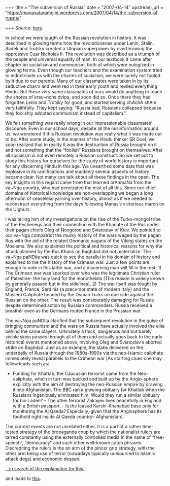 +++
title = "The subversion of Russia"
date = "2007-04-14"
upstream_url = "https://manasataramgini.wordpress.com/2007/04/14/the-subversion-of-russia/"

+++
Source: [here](https://manasataramgini.wordpress.com/2007/04/14/the-subversion-of-russia/).

In school we were taught of the Russian revolution in history. It was described in glowing terms how the revolutionaries under Lenin, Stalin, Radek and Trotsky created a Utopian superpower by overthrowing the oppressive Czar Nicholas II. The revolution was described as a triumph of the people and universal equality of man. In our textbook it came after chapter on socialism and communism, both of which were eulogized in glowing terms. Even though our teachers and the examination system tried to indoctrinate us with the charms of socialism, we were luckily not fooled by it due to our parents. Many of our classmates were taken in by its seductive charm and went red in their early youth and reviled everything Hindu. But these very same classmates of ours would do anything to reach the shores of krau\~ncha dvIpa, and soon did so. Once there they had forgotten Lenin and Trotsky for good, and started serving chAchA shAm very faithfully. They kept saying: “Russia bad, Russians collapsed because they foolishly adopted communism instead of capitalism.”

We felt something was really wrong in our impressionable classmates’ discourse. Even in our school days, despite all the misinformation around us, we wondered if this Russian revolution was really what it was made out to be. After some study, in the manner of the Hindu thinker SR Goel, we soon realized that in reality it was the destruction of Russia brought on it and not something that the “foolish” Russians brought on themselves. After all socialism is not even remotely a Russian construct. So we set out to study this history for ourselves for the study of world history is important for any discerning Hindu in this age. We unearthed some data that was explosive in its ramifications and suddenly several aspects of history became clear. Not many can talk about all these findings in the open. The key insights in this regard came from that learned brAhmaNa from the va\~Nga country, who had penetrated the mist of all this. Since our chief domains of historical knowledge are non-overlapping we began a long afternoon of ceaseless yarning over history, almost as if we needed to reconstruct everything from the days following Manas’s victorious march on the Uighurs.

I was telling him of my investigations on the rise of the Turko-mongol tribe of the Pechenegs and their connection with the Khanate of the Rus under their pagan chiefs Oleg of Novgorod and Sviatoslav of Kiev. We pointed to our va\~Nga compatriot the murky history of the wars waged by the pagan Rus with the aid of the related Germanic pagans of the Viking states on the Moslems. We also explained the political and historical reasons for why the attack planned by the Rus Khans on Baghdad did not materialize. The va\~Nga paNDita was quick to see the parallel in his domain of history and explained to me the history of the Crimean war. Just a few points are enough to note in this latter war, and a discerning man will fill in the rest: 1) The Crimean war was sparked over who was the legitimate Christian ruler of Palestine- the holy land for the monotheists (This reason is widely known by generally passed but in the sidelines). 2) The war itself was fought by England, France, Sardinia (a precursor state of modern Italy) and the Moslem Caliphate headed by the Osman Turks on one side against the Russian on the other. The result was considerably damaging for Russia despite determined action by Russian commanders. Russia received a breather even as the Germans routed France in the Prussian war.

The va\~Nga paNDita clarified that the subsequent revolution in the guise of bringing communism and the wars on Russia have actually involved the elite behind the same players. Ultimately a thick, dangerous and but barely visible skein passes through all of them and actually goes back to the early historical events mentioned above, involving Oleg and Sviatoslav’s aborted strike on Baghdad. Just as an example, the stabs delivered on the underbelly of Russia through the 1980s-1990s via the neo-Islamic caliphate immediately reveal parallels to the Crimean war \[As starting clues one may follow leads such as:

-   Funding for Khattab, the Caucasian terrorist came from the
    Neo-caliphate, which in turn was backed and built up by the
    Anglo-sphere explicitly with the aim of destroying the neo-Russian
    empire by drawing it into Afghanistan. The BBC ran a glowing
    obituary for Khattab when the Russians ingeniously eliminated him.
    Would they run a similar obituary for bin Laden? -   The other terrorist Zakayev lives peacefully in England with a
    British passport. -   Is the leased Karshi-Khanabad base only for monitoring the Al Qaeda?
    Especially, given that the Anglosphere has its foothold right inside
    Al Qaeda country– Afghanistan\].

The current events are not unrelated either. It is a part of a rather time-tested strategy of the propaganda coup by which the nationalist rulers are tarred constantly using the externally controlled media in the name of “free-speech”, “democracy” and such other well-known catch phrases. Discrediting the rulers is the an arm of the pincer grip strategy, with the other arm being use of terror (nowadays typically outsourced to Islamic attack dogs) and economic despair.

[…In search of the explanation for this.](https://manasataramgini.wordpress.com/2004/09/07/the-weakness-of-russia/)

and leads to [this](https://manasataramgini.wordpress.com/2007/04/15/our-lessons-from-the-subversion-of-russia/).

